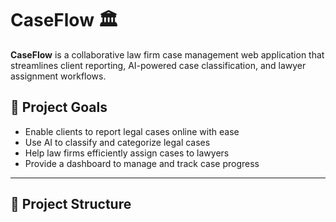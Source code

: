 # CaseFlow 🏛️

**CaseFlow** is a collaborative law firm case management web application that streamlines client reporting, AI-powered case classification, and lawyer assignment workflows.

## 🚀 Project Goals

- Enable clients to report legal cases online with ease
- Use AI to classify and categorize legal cases
- Help law firms efficiently assign cases to lawyers
- Provide a dashboard to manage and track case progress

---

## 📂 Project Structure

